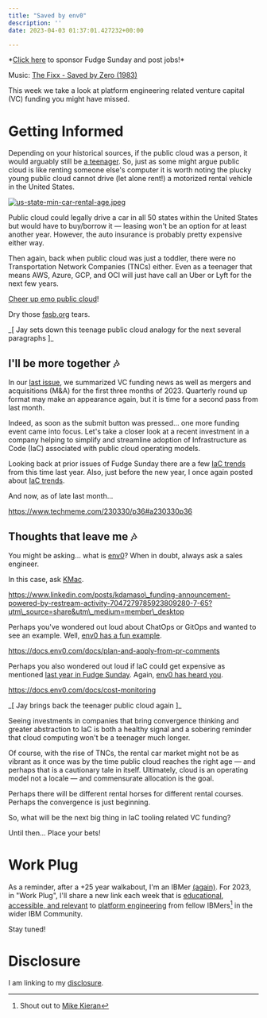 ```yaml
---
title: "Saved by env0"
description: ''
date: 2023-04-03 01:37:01.427232+00:00

---
```


\*[Click here](https://fudgesunday.pallet.com/hire?pallet=fudgesunday) to sponsor Fudge Sunday and post jobs!\*

Music: [The Fixx - Saved by Zero (1983)](https://www.youtube.com/watch?v=JOiZP8FS5Ww)

This week we take a look at platform engineering related venture capital (VC) funding you might have missed.

# Getting Informed

Depending on your historical sources, if the public cloud was a person, it would arguably still be [a teenager](https://web.archive.org/web/20060818023744/http://www.amazon.com/b?ie=UTF8&node=3435361). So, just as some might argue public cloud is like renting someone else's computer it is worth noting the plucky young public cloud cannot drive (let alone rent!) a motorized rental vehicle in the United States.

[![us-state-min-car-rental-age.jpeg](https://buttondown-attachments.s3.us-west-2.amazonaws.com/images/a8ff0203-2f85-4f2b-9d54-481b8e450c1b.jpeg)](https://www.rhinocarhire.com/Drive-Smart-Blog/Minimum-Driving-Age-Country/Minimum-Driving-Age-State.aspx)

Public cloud could legally drive a car in all 50 states within the United States but would have to buy/borrow it — leasing won't be an option for at least another year. However, the auto insurance is probably pretty expensive either way.

Then again, back when public cloud was just a toddler, there were no Transportation Network Companies (TNCs) either. Even as a teenager that means AWS, Azure, GCP, and OCI will just have call an Uber or Lyft for the next few years.

[Cheer up emo public cloud](https://www.youtube.com/watch?v=k05P0Z-o\_zU)! 

Dry those [fasb.org](https://fasb.org/document/blob?fileName=ASU%202018-15.pdf) tears.

\_[ Jay sets down this teenage public cloud analogy for the next several paragraphs ]\_

## I'll be more together 🎶

In our [last issue](https://fudge.org/archive/quaterly-roundup-edition/), we summarized VC funding news as well as mergers and acquisitions (M&A) for the first three months of 2023. Quarterly round up format may make an appearance again, but it is time for a second pass from last month.

Indeed, as soon as the submit button was pressed... one more funding event came into focus. Let's take a closer look at a recent investment in a company helping to simplify and streamline adoption of Infrastructure as Code (IaC) associated with public cloud operating models.

Looking back at prior issues of Fudge Sunday there are a few [IaC trends](https://fudge.org/archive/fudge-sunday-peek-a-boo) from this time last year. Also, just before the new year, I once again posted about [IaC trends](https://fudge.org/archive/proxy-tear-us-apart/).

And now, as of late last month...

https://www.techmeme.com/230330/p36#a230330p36

## Thoughts that leave me 🎶

You might be asking... what is [env0](https://www.env0.com/why-env0)? When in doubt, always ask a sales engineer. 

In this case, ask [KMac](https://www.linkedin.com/in/kdamaso).

https://www.linkedin.com/posts/kdamaso\_funding-announcement-powered-by-restream-activity-7047279785923809280-7-65?utm\_source=share&utm\_medium=member\_desktop

Perhaps you've wondered out loud about ChatOps or GitOps and wanted to see an example. Well, [env0 has a fun example](https://docs.env0.com/docs/plan-and-apply-from-pr-comments).

https://docs.env0.com/docs/plan-and-apply-from-pr-comments

Perhaps you also wondered out loud if IaC could get expensive as mentioned [last year in Fudge Sunday](https://fudge.org/archive/fudge-sunday-everything-counts-in-ops-amounts). Again, [env0 has heard you](https://docs.env0.com/docs/cost-monitoring).

https://docs.env0.com/docs/cost-monitoring

\_[ Jay brings back the teenager public cloud again ]\_

Seeing investments in companies that bring convergence thinking and greater abstraction to IaC is both a healthy signal and a sobering reminder that cloud computing won't be a teenager much longer. 

Of course, with the rise of TNCs, the rental car market might not be as vibrant as it once was by the time public cloud reaches the right age — and perhaps that is a cautionary tale in itself. Ultimately, cloud is an operating model not a locale — and commensurate allocation is the goal.

Perhaps there will be different rental horses for different rental courses. Perhaps the convergence is just beginning.

So, what will be the next big thing in IaC tooling related VC funding?

Until then… Place your bets!

# Work Plug

As a reminder, after a +25 year walkabout, I'm an IBMer [(again)](https://jaycuthrell.com/about/). For 2023, in "Work Plug", I'll share a new link each week that is [educational, accessible, and relevant](https://www.youtube.com/watch?v=uVJ98XaUVV4) to [platform engineering](https://www.ibm.com/consulting/platform-engineering-services) from fellow IBMers[^IBMer] in the wider IBM Community.

Stay tuned! 

# Disclosure

I am linking to my [disclosure](https://jaycuthrell.com/disclosure/).
 
[^IBMer]: Shout out to [Mike Kieran](https://www.linkedin.com/in/michaelkieran/)



